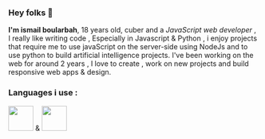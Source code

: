 ### Hey folks 👋

<strong>I'm ismail boularbah</strong>, 18 years old, cuber and a <i>JavaScript web developer</i> , I really like writing code , Especially in Javascript & Python , i enjoy projects that require me to use javaScript on the server-side using NodeJs and to use python to build artificial intelligence projects. I've been working on the web for around 2 years , I love to create , work on new projects and build responsive web apps & design.

### Languages i use :

<img height="50px" width="50px" src="https://boularbahismail.netlify.app/img/ai/jslogo.svg" /> & <img height="50px" width="50px" src="https://boularbahismail.netlify.app/img/ai/python.svg" /> 

